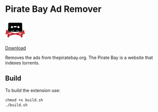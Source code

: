 # Pirate Bay Ad Remover

![Pirate Bay Ad Remover](src/piratebay-ad-remover-64.png)

[Download](https://chrome.google.com/webstore/detail/lloolcmnedpjhdcjpjoelobpagijonnp)

Removes the ads from thepiratebay.org. The Pirate Bay is a website that indexes torrents.

## Build

To build the extension use:

```
chmod +x build.sh
./build.sh
```

